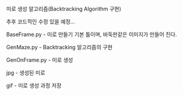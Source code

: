 미로 생성 알고리즘(Backtracking Algorithm 구현)

추후 코드적인 수정 있을 예정...

BaseFrame.py - 미로 만들기 기본 틀이며, 바둑판같은 이미지가 만들어 진다.

GenMaze.py - Backtracking 알고리즘의 구현

GenOnFrame.py - 미로 생성

jpg - 생성된 미로

gif - 미로 생성 과정 저장